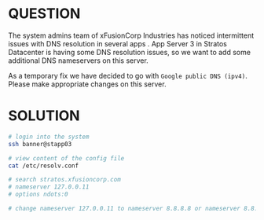 # QUESTION

The system admins team of xFusionCorp Industries has noticed intermittent issues with DNS resolution in several apps . App Server 3 in Stratos Datacenter is having some DNS resolution issues, so we want to add some additional DNS nameservers on this server.

As a temporary fix we have decided to go with `Google public DNS (ipv4)`. Please make appropriate changes on this server.

# SOLUTION

```bash
# login into the system
ssh banner@stapp03

# view content of the config file
cat /etc/resolv.conf

# search stratos.xfusioncorp.com
# nameserver 127.0.0.11
# options ndots:0

# change nameserver 127.0.0.11 to nameserver 8.8.8.8 or nameserver 8.8.4.4
```
